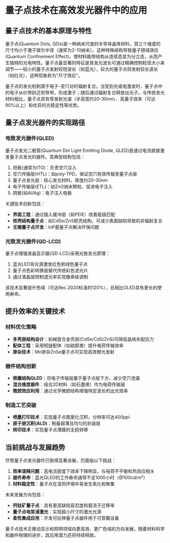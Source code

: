 # 量子点技术在高效发光器件中的应用

## 量子点技术的基本原理与特性

量子点(Quantum Dots, QDs)是一种纳米尺度的半导体晶体材料，其三个维度的尺寸均小于激子玻尔半径（通常为2-10纳米）。这种特殊结构导致量子限域效应(Quantum Confinement Effect)，使材料能带结构从连续态变为分立态，从而产生独特的光电特性。量子点最显著的特征是其发光波长可通过精确控制粒径大小来调节——较小的量子点发射较短波长（如蓝光），较大的量子点则发射较长波长（如红光），这种现象称为"尺寸效应"。

量子点的发光机制源于电子-空穴对的辐射复合。当受到光或电激发时，量子点中的电子从价带跃迁到导带，形成激子；随后通过辐射复合释放出光子。与传统发光材料相比，量子点具有窄发射光谱（半高宽约20-30nm）、高量子效率（可达90%以上）和优异的光稳定性等优势。

## 量子点发光器件的实现路径

### 电致发光器件(QLED)

量子点发光二极管(Quantum Dot Light Emitting Diode, QLED)是通过电流直接激发量子点发光的器件。其典型结构包括：
1. 阳极(通常为ITO)：负责空穴注入
2. 空穴传输层(HTL)：如poly-TPD，保证空穴有效传输至量子点层
3. 量子点发光层：核心发光材料，厚度约20-30nm
4. 电子传输层(ETL)：如ZnO纳米颗粒，促进电子注入
5. 阴极(如Al/Ag)：电子注入电极

关键技术创新包括：
- **界面工程**：通过插入缓冲层（如PEIE）改善能级匹配
- **核壳结构量子点**：如CdSe/ZnS核壳结构，可减少表面缺陷导致的非辐射复合
- **无镉量子点开发**：InP基量子点解决环保问题

### 光致发光器件(QD-LCD)

量子点增强液晶显示器(QD-LCD)采用光致发光原理：
1. 蓝光LED背光源激发红色和绿色量子点
2. 量子点色彩转换层替代传统彩色滤光片
3. 通过液晶层控制透光率实现像素级调制

该技术显著提升色域（可达Rec.2020标准的120%），且相比OLED具有更长的使用寿命。

## 提升效率的关键技术

### 材料优化策略
- **多壳层结构设计**：如梯度合金壳层(CdSe/CdS/ZnS)可降低晶格失配应力
- **配体工程**：采用短链配体（如硫醇类）提升电荷传输效率
- **掺杂技术**：Mn掺杂ZnSe量子点可实现高效橙光发射

### 器件结构创新
- **倒置结构QLED**：将电子传输层置于量子点层下方，减少空穴泄漏
- **混合维度器件**：结合2D材料（如石墨烯）作为电荷传输层
- **微腔效应利用**：通过光学微腔结构增强特定波长的出光效率

### 制造工艺突破
- **喷墨打印技术**：实现量子点图案化沉积，分辨率可达400ppi
- **原子层沉积(ALD)**：制备超薄且均匀的封装层
- **转印技术**：实现量子点薄膜的无损转移

## 当前挑战与发展趋势

尽管量子点发光器件已取得显著进展，仍面临以下挑战：
1. **效率滚降问题**：高电流密度下效率下降明显，与电荷不平衡和热效应相关
2. **器件寿命**：蓝光QLED的工作寿命通常不足1000小时（@100cd/m²）
3. **材料稳定性**：量子点在湿热环境中易发生氧化和聚集

未来发展方向包括：
- **钙钛矿量子点**：具有更高缺陷容忍度和载流子迁移率
- **量子点电泵浦激光**：实现超小尺寸的激光光源
- **柔性集成应用**：开发可拉伸量子点器件用于可穿戴设备

量子点技术正推动显示和照明领域向更高效、更广色域的方向发展，随着材料科学和器件物理的进步，其应用潜力还将持续释放。